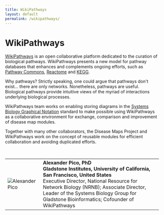 ```yaml
---
title: WikiPathways
layout: default
permalink: /wikipathways/
---
```


# WikiPathways

<p><a href="http://www.wikipathways.org" target="_blank">WikiPathways</a> is an open collaborative platform dedicated to the curation of biological pathways. WikiPathways presents a new model for pathway databases that enhances and complements ongoing efforts, such as <a href="http://www.pathwaycommons.org/pc/" target="_blank">Pathway Commons</a>, <a href="http://reactome.org/" target="_blank">Reactome</a> and <a href="http://www.genome.jp/kegg/" target="_blank">KEGG</a>.</p>

<p>Why pathways? Strictly speaking, one could argue that pathways don't exist... there are only networks. Nonetheless, pathways are useful. Biological pathways provide intuitive views of the myriad of interactions underlying biological processes.</p>

<p>WikiPathways team works on enabling storing diagrams in the <a href="http://sbgn.github.io/sbgn/" target="_blank">Systems Biology Graphical Notation</a> standard to make possible using WikiPathways as a collaborative environment for exchange, comparison and improvement of disease map modules.</p>

<p>Together with many other collaborators, the Disease Maps Project and WikiPathways work on the concept of reusable modules for efficient collaboration and avoiding duplicated efforts.</p>

<p>

<br />

<table>
<tr>
<td style="width: 100px;"><img src="../images/team/AlexanderPico.jpg" alt="Alexander Pico" /></td>
<td><strong>Alexander Pico, PhD</strong><br />
<strong>Gladstone Institutes, University of California, San Francisco, United States</strong><br />
Executive Director, National Resource for Network Biology (NRNB); Associate Director, Leader of the Systems Biology Group for Gladstone Bioinformatics; Cofounder of WikiPathways</td>
</tr>
</table>
